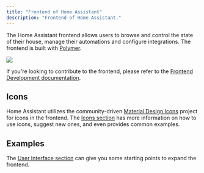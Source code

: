 ```yaml
---
title: "Frontend of Home Assistant"
description: "Frontend of Home Assistant."
---
```


The Home Assistant frontend allows users to browse and control the state of their house, manage their automations and configure integrations.
The frontend is built with [Polymer](https://www.polymer-project.org/).

<p class='img'>
  <img src='/images/frontend/ui2022.png' />
</p>

<div class='note info'>

  If you're looking to contribute to the frontend, please refer to the [Frontend Development documentation](/developers/frontend/).

</div>

## Icons

Home Assistant utilizes the community-driven [Material Design Icons](https://www.materialdesignicons.com/) project for icons in the frontend. The [Icons section](/docs/frontend/icons/) has more information on how to use icons, suggest new ones, and even provides common examples.

## Examples

The [User Interface section](/examples/#user-interface) can give you some starting points to expand the frontend.